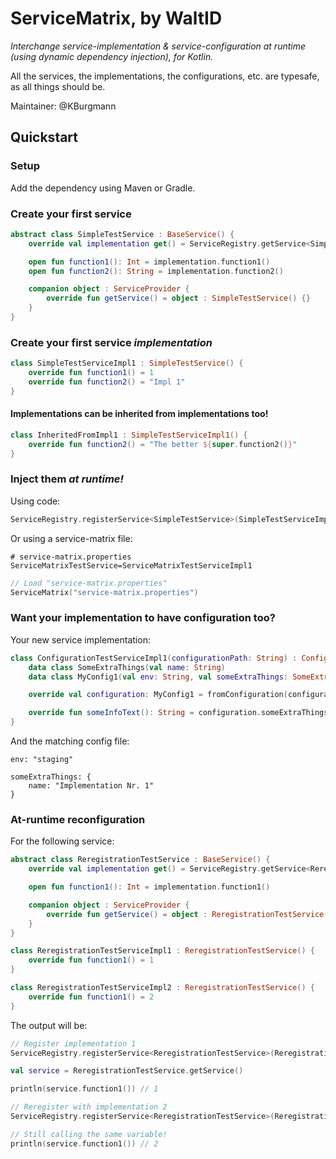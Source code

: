# ServiceMatrix, by WaltID

_Interchange service-implementation & service-configuration at runtime (using dynamic dependency injection), for Kotlin._  

All the services, the implementations, the configurations, etc. are typesafe, as all things should be.

Maintainer: @KBurgmann

## Quickstart
### Setup
Add the dependency using Maven or Gradle.

### Create your first service
```kotlin
abstract class SimpleTestService : BaseService() {
    override val implementation get() = ServiceRegistry.getService<SimpleTestService>()

    open fun function1(): Int = implementation.function1()
    open fun function2(): String = implementation.function2()

    companion object : ServiceProvider {
        override fun getService() = object : SimpleTestService() {}
    }
}
```

### Create your first service *implementation*
```kotlin
class SimpleTestServiceImpl1 : SimpleTestService() {
    override fun function1() = 1
    override fun function2() = "Impl 1"
}
```

#### Implementations can be inherited from implementations too!

```kotlin
class InheritedFromImpl1 : SimpleTestServiceImpl1() {
    override fun function2() = "The better ${super.function2()}"
}
```

### Inject them *at runtime!*
Using code:
```kotlin
ServiceRegistry.registerService<SimpleTestService>(SimpleTestServiceImpl1())
```

Or using a service-matrix file:
```properties
# service-matrix.properties
ServiceMatrixTestService=ServiceMatrixTestServiceImpl1
```
```kotlin
// Load "service-matrix.properties"
ServiceMatrix("service-matrix.properties")
```

### Want your implementation to have configuration too?
Your new service implementation:

```kotlin
class ConfigurationTestServiceImpl1(configurationPath: String) : ConfigurationTestService() {
    data class SomeExtraThings(val name: String)
    data class MyConfig1(val env: String, val someExtraThings: SomeExtraThings) : ServiceConfiguration

    override val configuration: MyConfig1 = fromConfiguration(configurationPath)

    override fun someInfoText(): String = configuration.someExtraThings.name
}
```

And the matching config file:
```hocon
env: "staging"
        
someExtraThings: {
    name: "Implementation Nr. 1"
}
```

### At-runtime reconfiguration

For the following service:
```kotlin
abstract class ReregistrationTestService : BaseService() {
    override val implementation get() = ServiceRegistry.getService<ReregistrationTestService>()

    open fun function1(): Int = implementation.function1()

    companion object : ServiceProvider {
        override fun getService() = object : ReregistrationTestService() {}
    }
}

class ReregistrationTestServiceImpl1 : ReregistrationTestService() {
    override fun function1() = 1
}

class ReregistrationTestServiceImpl2 : ReregistrationTestService() {
    override fun function1() = 2
}
```

The output will be:
```kotlin
// Register implementation 1
ServiceRegistry.registerService<ReregistrationTestService>(ReregistrationTestServiceImpl1())

val service = ReregistrationTestService.getService()

println(service.function1()) // 1

// Reregister with implementation 2
ServiceRegistry.registerService<ReregistrationTestService>(ReregistrationTestServiceImpl2())

// Still calling the same variable!
println(service.function1()) // 2
```
